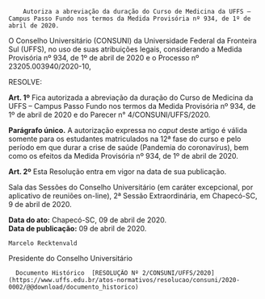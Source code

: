         Autoriza a abreviação da duração do Curso de Medicina da UFFS – Campus Passo Fundo nos termos da Medida Provisória nº 934, de 1º de abril de 2020.  

O Conselho Universitário (CONSUNI) da Universidade Federal da Fronteira Sul (UFFS), no uso de suas atribuições legais, considerando a Medida Provisória nº 934, de 1º de abril de 2020 e o Processo nº 23205.003940/2020-10,

   
 

  RESOLVE: 

   
 

  **Art. 1º** Fica autorizada a abreviação da duração do Curso de Medicina da UFFS – Campus Passo Fundo nos termos da Medida Provisória nº 934, de 1º de abril de 2020 e do Parecer n° 4/CONSUNI/UFFS/2020.

  **Parágrafo único.** A autorização expressa no *caput* deste artigo é válida somente para os estudantes matriculados na 12ª fase do curso e pelo período em que durar a crise de saúde (Pandemia do coronavírus), bem como os efeitos da Medida Provisória nº 934, de 1º de abril de 2020. 

   
 

  **Art. 2º** Esta Resolução entra em vigor na data de sua publicação.

   
 

 Sala das Sessões do Conselho Universitário (em caráter excepcional, por aplicativo de reuniões on-line), 2ª Sessão Extraordinária, em Chapecó-SC, 9 de abril de 2020.

  

  

   **Data do ato:** Chapecó-SC, 09 de abril de 2020.   
 **Data de publicação:**  09 de abril de 2020. 

    Marcelo Recktenvald   
 Presidente do Conselho Universitário 

      Documento Histórico  [RESOLUÇÃO Nº 2/CONSUNI/UFFS/2020](https://www.uffs.edu.br/atos-normativos/resolucao/consuni/2020-0002/@@download/documento_historico)     
      